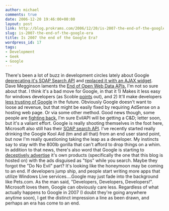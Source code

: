 ```yaml
---
author: michael
comments: true
date: 2006-12-20 19:46:00+00:00
layout: post
link: http://blog.prokrams.com/2006/12/20/is-2007-the-end-of-the-google-era/
slug: is-2007-the-end-of-the-google-era
title: Is 2007 the end of the Google Era?
wordpress_id: 17
tags:
- Development
- Geek
- Google
---
```


There's been a lot of buzz in development circles lately about Google [deprecating it's SOAP Search API](http://code.google.com/apis/soapsearch/) and [replaced it with an AJAX widget](http://google-code-updates.blogspot.com/2006/12/beyond-soap-search-api.html).  Dave Megginson laments the [End of Open Web Data APIs,](http://www.megginson.com/blogs/quoderat/archives/2006/12/18/beginning-of-the-end-for-open-web-data-apis/) I'm not so sure about that.  I think it's a bad move for Google, in that it 1) Makes it less easy for windows developers (as Scoble [points](http://scobleizer.com/2006/12/20/google-replaces-soap-api-with-ajax-one/) out), and 2) It'll make developers [less trusting of Google](http://blog.outer-court.com/archive/2006-12-20-n34.html) in the future.  Obviously Google doesn't want to loose ad revenue, but that might be easily fixed by requiring AdSense on a hosting web page.  Or via some other method.   Good news though, some people are [fighting back.](http://evilapi.com/)  I'm sure EvilAPI will be getting a C&D; letter soon, but it's a valiant effort.  Google is really shooting themselves in the foot here, Microsoft also still has their [SOAP search API](http://msdn2.microsoft.com/en-us/library/ms813951.aspx).  I've recently started really drinking the Google Kool Aid (tm and all that) from an end user stand point, but now I'm really questioning taking the leap as a developer.  My instincts say to stay with the 800lb gorilla that can't afford to drop things on a whim.  In addition to that news, there's also word that Google is starting to [deceptively advertise](http://www.marketingpilgrim.com/2006/12/google-tip-at-top-of-search-results.html) it's own products (specifically the one that this blog is hosted on) with the ads disguised as "tips" while you search.   Maybe they forgot the "Do No Evil" part? It's looking like the honeymoon may be coming to an end.  If developers jump ship, and people start writing more apps that utilize Windows Live services....Google may just fade into the background like Pets.com.  As the man said, "Developers, Developers, Developers!". Microsoft loves them, Google can obviously care less.  Regardless of what actually happens to Google in 2007 (I doubt they're going anywhere anytime soon), I get the distinct impression a line as been drawn, and perhaps an era has come to an end.
